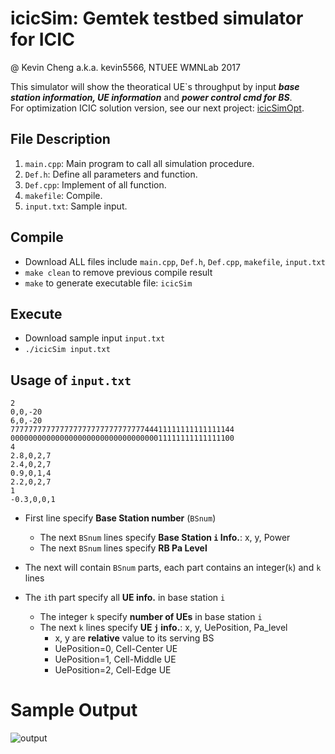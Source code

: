 # icicSim: Gemtek testbed simulator for ICIC 
@ Kevin Cheng a.k.a. kevin5566, NTUEE WMNLab 2017  
  
This simulator will show the theoratical UE\`s throughput by input ***base station information, UE information*** and ***power control cmd for BS***.  
For optimization ICIC solution version, see our next project: [icicSimOpt](https://github.com/kevin5566/icicSimOpt/).  

## File Description
1. `main.cpp`: Main program to call all simulation procedure.
1. `Def.h`: Define all parameters and function.
1. `Def.cpp`: Implement of all function.
1. `makefile`: Compile.
1. `input.txt`: Sample input.

## Compile
* Download ALL files include `main.cpp`, `Def.h`, `Def.cpp`, `makefile`, `input.txt`
* `make clean` to remove previous compile result
* `make` to generate executable file: `icicSim`

## Execute
* Download sample input `input.txt` 
* `./icicSim input.txt`

## Usage of `input.txt`
```
2
0,0,-20
6,0,-20
77777777777777777777777777777744411111111111111144
00000000000000000000000000000000011111111111111100
4
2.8,0,2,7
2.4,0,2,7
0.9,0,1,4
2.2,0,2,7
1
-0.3,0,0,1
```
* First line specify **Base Station number** (`BSnum`)
  + The next `BSnum` lines specify **Base Station `i` Info.**: x, y, Power
  + The next `BSnum` lines specify **RB Pa Level**

* The next will contain `BSnum` parts, each part contains an integer(`k`) and `k` lines

* The `i`th part specify all **UE info.** in base station `i` 
  - The integer `k` specify **number of UEs** in base station `i`
  - The next `k` lines specify **UE `j` info.**: x, y, UePosition, Pa_level
    - x, y are **relative** value to its serving BS
    - UePosition=0, Cell-Center UE
    - UePosition=1, Cell-Middle UE
    - UePosition=2, Cell-Edge UE

# Sample Output 
![output](https://i.imgur.com/6quv6Bm.png)
